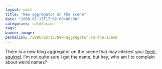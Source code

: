 ```yaml
---
layout: post
title: "New aggregator on the scene"
date: "2006-02-13T17:02:00+06:00"
categories: coldfusion 
tags: 
banner_image: 
permalink: /2006/02/13/New-aggregator-on-the-scene
---
```


There is a new blog aggregator on the scene that may interest you: <a href="http://www.feed-squirrel.com/">feed-squirrel</a>. I'm not quite sure I get the name, but hey, who am I to complain about weird names?